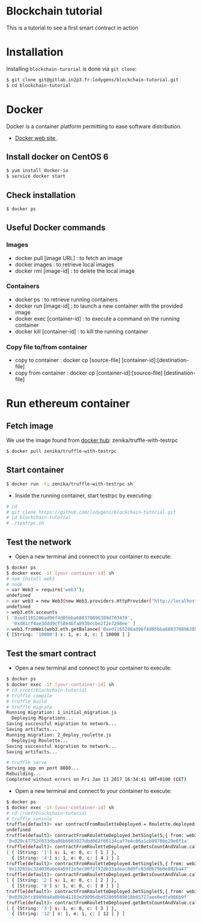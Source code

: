 Blockchain tutorial
====================

This is a tutorial to see a first smart contract in action


# Installation

Installing `blockchain-turorial` is done via `git clone`:

```sh
$ git clone git@gitlab.in2p3.fr:lodygens/blockchain-tutorial.git
$ cd blockchain-tutorial
```

# Docker

Docker is a container platform permitting to ease software distribution.

- [Docker web site ](https://www.docker.com/).

## Install docker on CentOS 6

```sh
$ yum install docker-io
$ service docker start
```

## Check installation
```sh
$ docker ps
```

## Useful Docker commands

### Images

* docker pull [image URL] : to fetch an image
* docker images : to retrieve local images
* docker rmi [image-id] : to delete the local image

### Containers

* docker ps : to retrieve running containers
* docker run [image-id] : to launch a new container with the provided image
* docker exec [container-id] : to execute a command on the running container
* docker kill [container-id] : to kill the running container

### Copy file to/from container

* copy to container : docker cp [source-file] [container-id]:[destination-file]
* copy from container : docker cp [container-id]:[source-file] [destination-file]

# Run ethereum container

## Fetch image
We use the image found from [docker hub](https://hub.docker.com/): zenika/truffle-with-testrpc

```sh
$ docker pull zenika/truffle-with-testrpc
```

## Start container

```sh
$ docker run -ti zenika/truffle-with-testrpc sh
```

* Inside the running container, start testrpc by executing:

```sh
# cd
# git clone https://github.com/lodygens/blockchain-tutorial.git
# cd blockchain-tutorial
# ./testrpc.sh
```

## Test the network

 * Open a new terminal and connect to your container to execute:

```sh
$ docker ps
$ docker exec -it [your-container-id] sh
# npm install web3
# node
> var Web3 = require('web3');
undefined
> var web3 = new Web3(new Web3.providers.HttpProvider("http://localhost:8545"));
undefined
> web3.eth.accounts
[ '0xed1165286ad96f4d05bba688370896389d703439',
  '0xd81cf4ae3ddd9cf58e46fa8930ccbe2f2e7298ee' ]
> web3.fromWei(web3.eth.getBalance('0xed1165286ad96f4d05bba688370896389d703439'), 'ether')
{ [String: '10000'] s: 1, e: 4, c: [ 10000 ] }
```

## Test the smart contract
 * Open a new terminal and connect to your container to execute:

```sh
$ docker ps
$ docker exec -it [your-container-id] sh
# cd /root/blockchain-tutorial
# truffle compile
# truffle build
# truffle migrate
Running migration: 1_initial_migration.js
  Deploying Migrations...
Saving successful migration to network...
Saving artifacts...
Running migration: 2_deploy_roulette.js
  Deploying Roulette...
Saving successful migration to network...
Saving artifacts...

# truffle serve
Serving app on port 8080...
Rebuilding...
Completed without errors on Fri Jan 13 2017 16:34:41 GMT+0100 (CET)

```

 * Open a new terminal and connect to your container to execute:

```sh
$ docker ps
$ docker exec -it [your-container-id] sh
# cd /root/blockchain-tutorial
# truffle console
truffle(default)> var contractFromRouletteDeployed = Roulette.deployed();
undefined
truffle(default)> contractFromRouletteDeployed.betSingle(5,{ from: web3.eth.accounts[0], value: 4});
'0x029c47752f033dba08b6003927dbd062f66134caf7e4c06a1cb99780e29e6f1a'
truffle(default)> contractFromRouletteDeployed.getBetsCountAndValue.call();
[ { [String: '1'] s: 1, e: 0, c: [ 1 ] },
  { [String: '4'] s: 1, e: 0, c: [ 4 ] } ]
truffle(default)> contractFromRouletteDeployed.betSingle(5,{ from: web3.eth.accounts[0], value: 4});
'0x13265bc324030a6e4a59f1e5ec90f2f97db33adeac0d9fc03d0b79b0e882ba47'
truffle(default)> contractFromRouletteDeployed.getBetsCountAndValue.call();
[ { [String: '2'] s: 1, e: 0, c: [ 2 ] },
  { [String: '8'] s: 1, e: 0, c: [ 8 ] } ]
truffle(default)> contractFromRouletteDeployed.betSingle(5,{ from: web3.eth.accounts[0], value: 4});
'0x0392bfc89899a4a0b0b41103e29096db452809589018b65727aee0edfa986b9f'
truffle(default)> contractFromRouletteDeployed.getBetsCountAndValue.call();
[ { [String: '3'] s: 1, e: 0, c: [ 3 ] },
  { [String: '12'] s: 1, e: 1, c: [ 12 ] } ]

```

